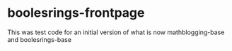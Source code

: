 # boolesrings-frontpage

This was test code for an initial version of what is now mathblogging-base and boolesrings-base
